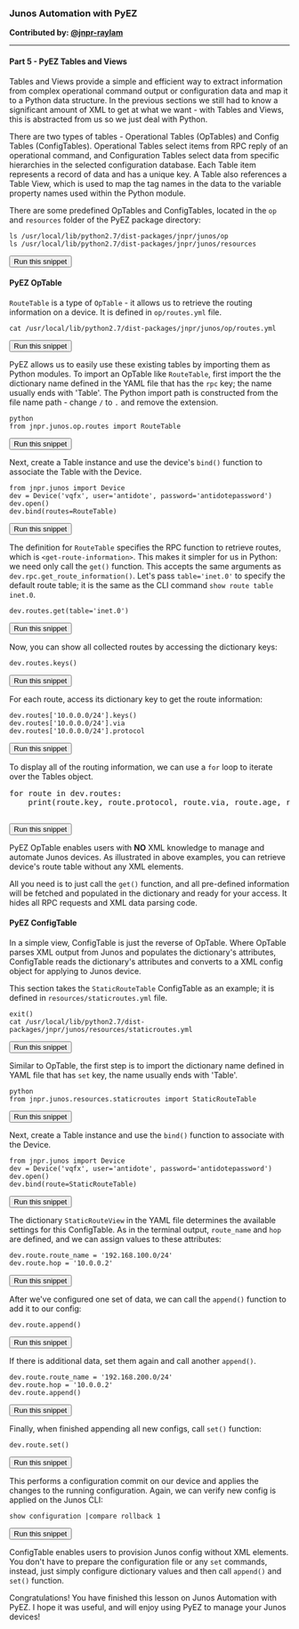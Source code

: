 ### Junos Automation with PyEZ

**Contributed by: [@jnpr-raylam](https://github.com/jnpr-raylam)**

---

#### Part 5 - PyEZ Tables and Views

Tables and Views provide a simple and efficient way to extract information from complex operational command output or configuration data and map it to a Python data structure.
In the previous sections we still had to know a significant amount of XML to get at what we want - with Tables and Views, this is abstracted from us so we just deal with Python.

There are two types of tables - Operational Tables (OpTables) and Config Tables (ConfigTables). Operational Tables select items from RPC reply of an operational command, and Configuration Tables select data from specific hierarchies in the selected configuration database. Each Table item represents a record of data and has a unique key. A Table also references a Table View, which is used to map the tag names in the data to the variable property names used within the Python module.

There are some predefined OpTables and ConfigTables, located in the `op` and `resources` folder of the PyEZ package directory:

```
ls /usr/local/lib/python2.7/dist-packages/jnpr/junos/op
ls /usr/local/lib/python2.7/dist-packages/jnpr/junos/resources
```
<button type="button" class="btn btn-primary btn-sm" onclick="runSnippetInTab('linux', 0)">Run this snippet</button>

#### PyEZ OpTable

`RouteTable` is a type of `OpTable` - it allows us to retrieve the routing information on a device. It is defined in `op/routes.yml` file.

```
cat /usr/local/lib/python2.7/dist-packages/jnpr/junos/op/routes.yml
```
<button type="button" class="btn btn-primary btn-sm" onclick="runSnippetInTab('linux', 1)">Run this snippet</button>

PyEZ allows us to easily use these existing tables by importing them as Python modules. To import an OpTable like `RouteTable`, first import the the dictionary name defined in the YAML file that has the `rpc` key; the name usually ends with 'Table'. The Python import path is constructed from the file name path - change `/` to `.` and remove the extension.

```
python
from jnpr.junos.op.routes import RouteTable
```
<button type="button" class="btn btn-primary btn-sm" onclick="runSnippetInTab('linux', 2)">Run this snippet</button>

Next, create a Table instance and use the device's `bind()` function to associate the Table with the Device.

```
from jnpr.junos import Device
dev = Device('vqfx', user='antidote', password='antidotepassword')
dev.open()
dev.bind(routes=RouteTable)
```
<button type="button" class="btn btn-primary btn-sm" onclick="runSnippetInTab('linux', 3)">Run this snippet</button>

The definition for `RouteTable` specifies the RPC function to retrieve routes, which is `<get-route-information>`. This makes it simpler for us in Python: we need only call the `get()` function. This accepts the same arguments as `dev.rpc.get_route_information()`. Let's pass `table='inet.0'` to specify the default route table; it is the same as the CLI command `show route table inet.0`.

```
dev.routes.get(table='inet.0')
```
<button type="button" class="btn btn-primary btn-sm" onclick="runSnippetInTab('linux', 4)">Run this snippet</button>

Now, you can show all collected routes by accessing the dictionary keys:

```
dev.routes.keys()
```
<button type="button" class="btn btn-primary btn-sm" onclick="runSnippetInTab('linux', 5)">Run this snippet</button>

For each route, access its dictionary key to get the route information:

```
dev.routes['10.0.0.0/24'].keys()
dev.routes['10.0.0.0/24'].via
dev.routes['10.0.0.0/24'].protocol
```
<button type="button" class="btn btn-primary btn-sm" onclick="runSnippetInTab('linux', 6)">Run this snippet</button>

To display all of the routing information, we can use a `for` loop to iterate over the Tables object.

<pre>
for route in dev.routes:
    print(route.key, route.protocol, route.via, route.age, route.nexthop)

</pre>
<button type="button" class="btn btn-primary btn-sm" onclick="runSnippetInTab('linux', 7)">Run this snippet</button>

PyEZ OpTable enables users with **NO** XML knowledge to manage and automate Junos devices. As illustrated in above examples, you can retrieve device's route table without any XML elements.

All you need is to just call the `get()` function, and all pre-defined information will be fetched and populated in the dictionary and ready for your access. It hides all RPC requests and XML data parsing code.

#### PyEZ ConfigTable

In a simple view, ConfigTable is just the reverse of OpTable. Where OpTable parses XML output from Junos and populates the dictionary's attributes, ConfigTable reads the dictionary's attributes and converts to a XML config object for applying to Junos device.

This section takes the `StaticRouteTable` ConfigTable as an example; it is defined in `resources/staticroutes.yml` file.

```
exit()
cat /usr/local/lib/python2.7/dist-packages/jnpr/junos/resources/staticroutes.yml
```
<button type="button" class="btn btn-primary btn-sm" onclick="runSnippetInTab('linux', 8)">Run this snippet</button>

Similar to OpTable, the first step is to import the dictionary name defined in YAML file that has `set` key, the name usually ends with 'Table'.

```
python
from jnpr.junos.resources.staticroutes import StaticRouteTable
```
<button type="button" class="btn btn-primary btn-sm" onclick="runSnippetInTab('linux', 9)">Run this snippet</button>

Next, create a Table instance and use the `bind()` function to associate with the Device.

```
from jnpr.junos import Device
dev = Device('vqfx', user='antidote', password='antidotepassword')
dev.open()
dev.bind(route=StaticRouteTable)
```
<button type="button" class="btn btn-primary btn-sm" onclick="runSnippetInTab('linux', 10)">Run this snippet</button>

The dictionary `StaticRouteView` in the YAML file determines the available settings for this ConfigTable. As in the terminal output, `route_name` and `hop` are defined, and we can assign values to these attributes:

```
dev.route.route_name = '192.168.100.0/24'
dev.route.hop = '10.0.0.2'
```
<button type="button" class="btn btn-primary btn-sm" onclick="runSnippetInTab('linux', 11)">Run this snippet</button>

After we've configured one set of data, we can call the `append()` function to add it to our config:

```
dev.route.append()
```
<button type="button" class="btn btn-primary btn-sm" onclick="runSnippetInTab('linux', 12)">Run this snippet</button>

If there is additional data, set them again and call another `append()`.

```
dev.route.route_name = '192.168.200.0/24'
dev.route.hop = '10.0.0.2'
dev.route.append()
```
<button type="button" class="btn btn-primary btn-sm" onclick="runSnippetInTab('linux', 13)">Run this snippet</button>

Finally, when finished appending all new configs, call `set()` function:

```
dev.route.set()
```
<button type="button" class="btn btn-primary btn-sm" onclick="runSnippetInTab('linux', 14)">Run this snippet</button>

This performs a configuration commit on our device and applies the changes to the running configuration. Again, we can verify new config is applied on the Junos CLI:

```
show configuration |compare rollback 1
```
<button type="button" class="btn btn-primary btn-sm" onclick="runSnippetInTab('vqfx', 15)">Run this snippet</button>

ConfigTable enables users to provision Junos config without XML elements. You don't have to prepare the configuration file or any `set` commands, instead, just simply configure dictionary values and then call `append()` and `set()` function.

Congratulations! You have finished this lesson on Junos Automation with PyEZ. I hope it was useful, and will enjoy using PyEZ to manage your Junos devices!
